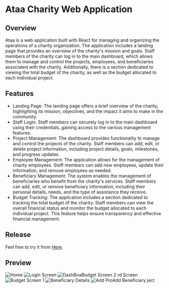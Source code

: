 Ataa Charity Web Application
===================================

Overview
--------
Ataa is a web application built with React for managing and organizing the operations of a charity organization. The application includes a landing page that provides an overview of the charity's mission and goals. Staff members of the charity can log in to the main dashboard, which allows them to manage and control the projects, employees, and beneficiaries associated with the charity. Additionally, there is a section dedicated to viewing the total budget of the charity, as well as the budget allocated to each individual project.

Features
--------
- Landing Page: The landing page offers a brief overview of the charity, highlighting its mission, objectives, and the impact it aims to make in the community.
- Staff Login: Staff members can securely log in to the main dashboard using their credentials, gaining access to the various management features.
- Project Management: The dashboard provides functionality to manage and control the projects of the charity. Staff members can add, edit, or delete project information, including project details, goals, milestones, and progress updates.
- Employee Management: The application allows for the management of charity employees. Staff members can add new employees, update their information, and remove employees as needed.
- Beneficiary Management: The system enables the management of beneficiaries who benefit from the charity's services. Staff members can add, edit, or remove beneficiary information, including their personal details, needs, and the type of assistance they receive.
- Budget Tracking: The application includes a section dedicated to tracking the total budget of the charity. Staff members can view the overall financial status and monitor the budget allocated to each individual project. This feature helps ensure transparency and effective financial management.

## Release
Feel free to try it from [Here](https://twfek-ajeneh.github.io/ataa-dashboard/).

## Preview
![Home](https://github.com/Twfek-Ajeneh/Ataa-Charity-Dashboard/assets/92256265/dbc6ee39-2c87-4247-97da-68052756a6d9)
![Login Screen](https://github.com/Twfek-Ajeneh/Ataa-Charity-Dashboard/assets/92256265/3c50cb89-4466-4e63-9f6d-15b0f378ca8a)
![DashBoa![Budget Screen 2](https://github.com/Twfek-Ajeneh/Ataa-Charity-Dashboard/assets/92256265/a58068ab-b907-48c1-9ed7-36c5808b74bc)
rd Screen](https://github.com/Twfek-Ajeneh/Ataa-Charity-Dashboard/assets/92256265/15018fb4-3aa2-437e-a742-d631635416fb)
![Budget Screen 1](https://github.com/Twfek-Ajeneh/Ataa-Charity-Dashboard/assets/92256265/7b0aff11-5ef1-4a5d-9045-9a2a9bfa018f)
![Beneficiary Details](https://github.com/Twfek-Ajeneh/Ataa-Charity-Dashboard/assets/92256265/1ed00275-03c1-4e9e-b61d-0db0a19f8839)
![Add Pro![Add Beneficiary](https://github.com/Twfek-Ajeneh/Ataa-Charity-Dashboard/assets/92256265/df0c241b-370c-4f65-97d1-d33dc70f1c6b)
ject](https://github.com/Twfek-Ajeneh/Ataa-Charity-Dashboard/assets/92256265/bc6cfefc-2ace-4d7e-92f3-aca19f8a711a)

